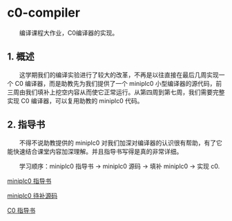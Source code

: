 # c0-compiler

&emsp;&emsp;编译课程大作业，C0编译器的实现。

## 1. 概述

&emsp;&emsp;这学期我们的编译实验进行了较大的改革，不再是以往直接在最后几周实现一个 C0 编译器，而是助教先为我们提供了一个 miniplc0 小型编译器的源代码，前三周由我们填补上挖空内容从而使它正常运行。从第四周到第七周，我们需要完整实现 C0 编译器，可以复用助教的 miniplc0 代码。

## 2. 指导书

&emsp;&emsp;不得不说助教提供的 miniplc0 对我们加深对编译器的认识很有帮助，有了它能快速结合课堂内容加深理解。并且指导书写得是真的非常详细。

&emsp;&emsp;学习顺序：miniplc0 指导书 -> miniplc0 源码 -> 填补 miniplc0 -> 实现 c0.

[miniplc0 指导书](https://github.com/BUAA-SE-Compiling/miniplc0-handbook)

[miniplc0 待补源码](https://github.com/BUAA-SE-Compiling/miniplc0-compiler)

[C0 指导书](https://github.com/BUAA-SE-Compiling/c0-handbook)
